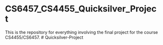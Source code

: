 CS6457_CS4455_Quicksilver_Project
=================================

This is the repository for everything involving the final project for the course CS4455/CS6457.
#   Q u i c k s i l v e r - P r o j e c t  
 